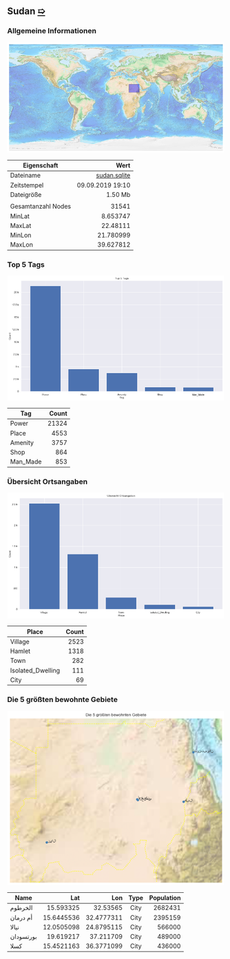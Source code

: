 ## Sudan [&#10159;](sudan.sqlite)

### Allgemeine Informationen

![Overview](./Images/sudan_overview.png)

|Eigenschaft|Wert|
|-|-:|
Dateiname|[sudan.sqlite](sudan.sqlite)|
Zeitstempel|09.09.2019 19:10|
Dateigr&ouml;&szlig;e|1.50 Mb|
|||
Gesamtanzahl Nodes|31541|
|MinLat|8.653747|
|MaxLat|22.48111|
|MinLon|21.780999|
|MaxLon|39.627812|

### Top 5 Tags

![Tags](./Images/sudan_tags.png)

|Tag|Count|
|-|-:|
|Power|21324|
|Place|4553|
|Amenity|3757|
|Shop|864|
|Man_Made|853|

### &Uuml;bersicht Ortsangaben

![Places](./Images/sudan_places.png)

|Place|Count|
|-|-:|
|Village|2523|
|Hamlet|1318|
|Town|282|
|Isolated_Dwelling|111|
|City|69|

### Die 5 gr&ouml;&szlig;ten bewohnte Gebiete

![Places](./Images/sudan_topplaces.png)

|Name|Lat|Lon|Type|Population|
|----|--:|--:|:--:|---------:|
|الخرطوم|15.593325|32.53565|City|2682431|
|أم درمان|15.6445536|32.4777311|City|2395159|
|نيالا|12.0505098|24.8795115|City|566000|
|بورتسودان|19.619217|37.211709|City|489000|
|كسلا|15.4521163|36.3771099|City|436000|
